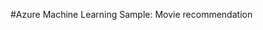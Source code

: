 <properties title="Azure Machine Learning Sample: Movie recommendation" pageTitle="Machine Learning Sample: Movie recommendation | Azure" description="Azure Machine Learning Sample: Movie recommendation" metaKeywords="" services="" solutions="" documentationCenter="" authors="" videoId="" scriptId="" />

#Azure Machine Learning Sample: Movie recommendation
